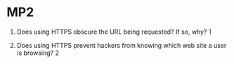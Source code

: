 # MP2

1. Does using HTTPS obscure the URL being requested?  If so, why? 1

2. Does using HTTPS prevent hackers from knowing which web site a user is browsing? 2
